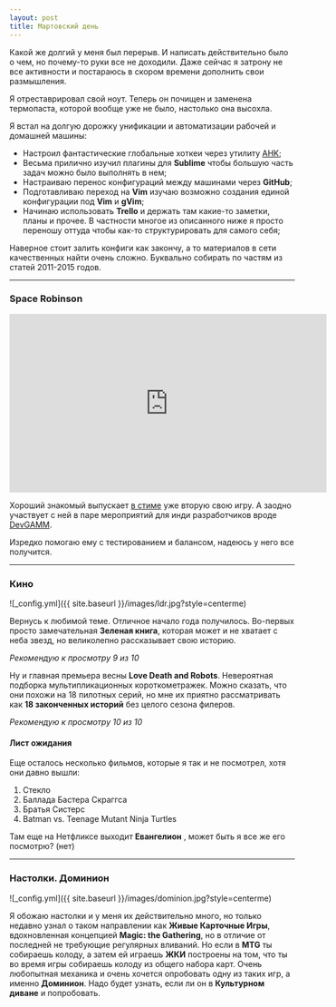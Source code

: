 ```yaml
---
layout: post
title: Мартовский день 
---
```


Какой же долгий у меня был перерыв. И написать действительно было о чем, но почему-то руки все не доходили. Даже сейчас я затрону не все активности и постараюсь в скором времени дополнить свои размышления.

Я отреставрировал свой ноут. Теперь он почищен и заменена термопаста, которой вообще уже не было, настолько она высохла.

Я встал на долгую дорожку унификации и автоматизации рабочей и домашней машины:

- Настроил фантастические глобальные хоткеи через утилиту [AHK](https://www.autohotkey.com/);
- Весьма прилично изучил плагины для **Sublime** чтобы большую часть задач можно было выполнять в нем;
- Настраиваю перенос конфигураций между машинами через **GitHub**; 
- Подготавливаю переход на **Vim** изучаю возможно создания единой конфигурации под **Vim** и **gVim**;
- Начинаю использовать **Trello** и держать там какие-то заметки, планы и прочее. В частности многое из описанного ниже я просто переношу оттуда чтобы как-то структурировать для самого себя;

Наверное стоит залить конфиги как закончу, а то материалов в сети качественных найти очень сложно. Буквально собирать по частям из статей 2011-2015 годов.

---


### Space Robinson

<iframe width="560" height="315" src="https://www.youtube.com/embed/4RVFvLwU_80" frameborder="0" allow="accelerometer; autoplay; encrypted-media; gyroscope; picture-in-picture" allowfullscreen></iframe>

Хороший знакомый выпускает [в стиме](https://store.steampowered.com/app/953870/Space_Robinson/) уже вторую свою игру. А заодно участвует с ней в паре мероприятий для инди разработчиков вроде [DevGAMM](https://games.devgamm.com/moscow2019/games/space-robinson).

Изредко помогаю ему с тестированием и балансом, надеюсь у него все получится.

---


### Кино
![_config.yml]({{ site.baseurl }}/images/ldr.jpg?style=centerme)

Вернусь к любимой теме. Отличное начало года получилось. Во-первых просто замечательная **Зеленая книга**, которая может и не хватает с неба звезд, но великолепно рассказывает свою историю.

*Рекомендую к просмотру 9 из 10*



Ну и главная премьера весны **Love Death and Robots**. Невероятная подборка мультипликационных короткометражек. Можно сказать, что они похожи на 18 пилотных серий, но мне их приятно рассматривать как **18 законченных историй** без целого сезона филеров.

*Рекомендую к просмотру 10 из 10*


#### Лист ожидания

Еще осталось несколько фильмов, которые я так и не посмотрел, хотя они давно вышли:
1. Стекло
2. Баллада Бастера Скраггса
3. Братья Систерс
4. Batman vs. Teenage Mutant Ninja Turtles


Там еще на Нетфликсе выходит **Евангелион** , может быть я все же его посмотрю? (нет)

---


### Настолки. Доминион

![_config.yml]({{ site.baseurl }}/images/dominion.jpg?style=centerme)

Я обожаю настолки и у меня их действительно много, но только недавно узнал о таком направлении как **Живые Карточные Игры**, вдохновленная концепцией **Magic: the Gathering**, но в отличие от последней не требующие регулярных вливаний. Но если в **MTG** ты собираешь колоду, а затем ей играешь **ЖКИ** построены на том, что ты во время игры собираешь колоду из общего набора карт.
Очень любопытная механика и очень хочется опробовать одну из таких игр, а именно **Доминион**. Надо будет узнать, если ли он в **Культурном диване** и попробовать.